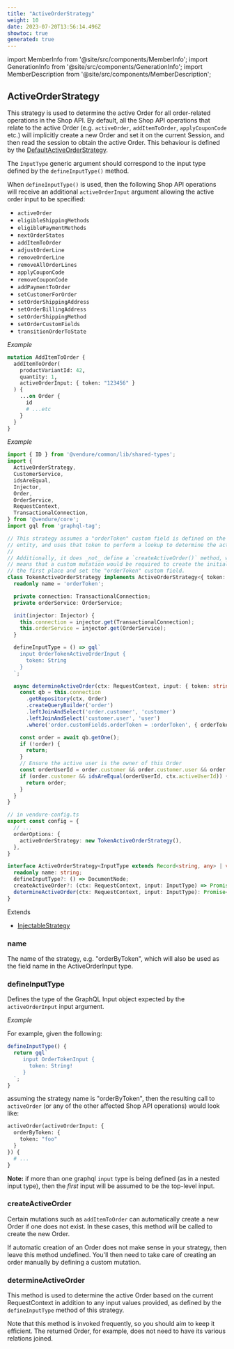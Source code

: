 ```yaml
---
title: "ActiveOrderStrategy"
weight: 10
date: 2023-07-20T13:56:14.496Z
showtoc: true
generated: true
---
```

<!-- This file was generated from the Vendure source. Do not modify. Instead, re-run the "docs:build" script -->
import MemberInfo from '@site/src/components/MemberInfo';
import GenerationInfo from '@site/src/components/GenerationInfo';
import MemberDescription from '@site/src/components/MemberDescription';


## ActiveOrderStrategy

<GenerationInfo sourceFile="packages/core/src/config/order/active-order-strategy.ts" sourceLine="127" packageName="@vendure/core" since="1.9.0" />

This strategy is used to determine the active Order for all order-related operations in
the Shop API. By default, all the Shop API operations that relate to the active Order (e.g.
`activeOrder`, `addItemToOrder`, `applyCouponCode` etc.) will implicitly create a new Order
and set it on the current Session, and then read the session to obtain the active Order.
This behaviour is defined by the <a href='/typescript-api/orders/default-active-order-strategy#defaultactiveorderstrategy'>DefaultActiveOrderStrategy</a>.

The `InputType` generic argument should correspond to the input type defined by the
`defineInputType()` method.

When `defineInputType()` is used, then the following Shop API operations will receive an additional
`activeOrderInput` argument allowing the active order input to be specified:

- `activeOrder`
- `eligibleShippingMethods`
- `eligiblePaymentMethods`
- `nextOrderStates`
- `addItemToOrder`
- `adjustOrderLine`
- `removeOrderLine`
- `removeAllOrderLines`
- `applyCouponCode`
- `removeCouponCode`
- `addPaymentToOrder`
- `setCustomerForOrder`
- `setOrderShippingAddress`
- `setOrderBillingAddress`
- `setOrderShippingMethod`
- `setOrderCustomFields`
- `transitionOrderToState`

*Example*

```GraphQL {hl_lines=[5]}
mutation AddItemToOrder {
  addItemToOrder(
    productVariantId: 42,
    quantity: 1,
    activeOrderInput: { token: "123456" }
  ) {
    ...on Order {
      id
      # ...etc
    }
  }
}
```

*Example*

```TypeScript
import { ID } from '@vendure/common/lib/shared-types';
import {
  ActiveOrderStrategy,
  CustomerService,
  idsAreEqual,
  Injector,
  Order,
  OrderService,
  RequestContext,
  TransactionalConnection,
} from '@vendure/core';
import gql from 'graphql-tag';

// This strategy assumes a "orderToken" custom field is defined on the Order
// entity, and uses that token to perform a lookup to determine the active Order.
//
// Additionally, it does _not_ define a `createActiveOrder()` method, which
// means that a custom mutation would be required to create the initial Order in
// the first place and set the "orderToken" custom field.
class TokenActiveOrderStrategy implements ActiveOrderStrategy<{ token: string }> {
  readonly name = 'orderToken';

  private connection: TransactionalConnection;
  private orderService: OrderService;

  init(injector: Injector) {
    this.connection = injector.get(TransactionalConnection);
    this.orderService = injector.get(OrderService);
  }

  defineInputType = () => gql`
    input OrderTokenActiveOrderInput {
      token: String
    }
  `;

  async determineActiveOrder(ctx: RequestContext, input: { token: string }) {
    const qb = this.connection
      .getRepository(ctx, Order)
      .createQueryBuilder('order')
      .leftJoinAndSelect('order.customer', 'customer')
      .leftJoinAndSelect('customer.user', 'user')
      .where('order.customFields.orderToken = :orderToken', { orderToken: input.token });

    const order = await qb.getOne();
    if (!order) {
      return;
    }
    // Ensure the active user is the owner of this Order
    const orderUserId = order.customer && order.customer.user && order.customer.user.id;
    if (order.customer && idsAreEqual(orderUserId, ctx.activeUserId)) {
      return order;
    }
  }
}

// in vendure-config.ts
export const config = {
  // ...
  orderOptions: {
    activeOrderStrategy: new TokenActiveOrderStrategy(),
  },
}
```

```ts title="Signature"
interface ActiveOrderStrategy<InputType extends Record<string, any> | void = void> extends InjectableStrategy {
  readonly name: string;
  defineInputType?: () => DocumentNode;
  createActiveOrder?: (ctx: RequestContext, input: InputType) => Promise<Order>;
  determineActiveOrder(ctx: RequestContext, input: InputType): Promise<Order | undefined>;
}
```
Extends

 * <a href='/typescript-api/common/injectable-strategy#injectablestrategy'>InjectableStrategy</a>



### name

<MemberInfo kind="property" type="string"   />

The name of the strategy, e.g. "orderByToken", which will also be used as the
field name in the ActiveOrderInput type.
### defineInputType

<MemberInfo kind="property" type="() =&#62; DocumentNode"   />

Defines the type of the GraphQL Input object expected by the `activeOrderInput`
input argument.

*Example*

For example, given the following:

```TypeScript
defineInputType() {
  return gql`
     input OrderTokenInput {
       token: String!
     }
  `;
}
```

assuming the strategy name is "orderByToken", then the resulting call to `activeOrder` (or any of the other
affected Shop API operations) would look like:

```GraphQL
activeOrder(activeOrderInput: {
  orderByToken: {
    token: "foo"
  }
}) {
  # ...
}
```

**Note:** if more than one graphql `input` type is being defined (as in a nested input type), then
the _first_ input will be assumed to be the top-level input.
### createActiveOrder

<MemberInfo kind="property" type="(ctx: <a href='/typescript-api/request/request-context#requestcontext'>RequestContext</a>, input: InputType) =&#62; Promise&#60;<a href='/typescript-api/entities/order#order'>Order</a>&#62;"   />

Certain mutations such as `addItemToOrder` can automatically create a new Order if one does not exist.
In these cases, this method will be called to create the new Order.

If automatic creation of an Order does not make sense in your strategy, then leave this method
undefined. You'll then need to take care of creating an order manually by defining a custom mutation.
### determineActiveOrder

<MemberInfo kind="method" type="(ctx: <a href='/typescript-api/request/request-context#requestcontext'>RequestContext</a>, input: InputType) => Promise&#60;<a href='/typescript-api/entities/order#order'>Order</a> | undefined&#62;"   />

This method is used to determine the active Order based on the current RequestContext in addition to any
input values provided, as defined by the `defineInputType` method of this strategy.

Note that this method is invoked frequently, so you should aim to keep it efficient. The returned Order,
for example, does not need to have its various relations joined.
